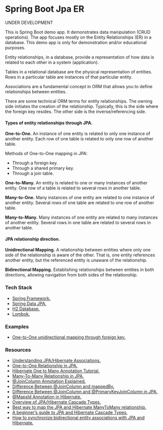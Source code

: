 
# Spring Boot Jpa ER

UNDER DEVELOPMENT

This is Spring Boot demo app. It demonstrates data manipulation (CRUD operations).
The app focuses mostly on the Entity Relationships (ER) in a database. 
This demo app is only for demonstration and/or educational purposes.

Entity relationships, in a database, provide a representation of how data 
is related to each other in a system (application).

Tables in a relational database are the physical representation of entities.
Rows in a particular table are instances of that particular entity.

Associations are a fundamental concept in ORM that allows you to define 
relationships between entities.

There are some technical ORM terms for entity relationships. 
The owning side initiates the creation of the relationship. 
Typically, this is the side where the foreign key resides. 
The other side is the inverse/referencing side.

#### Types of entity relationships through JPA.

**One-to-One.** An instance of one entity is related to only one instance of another 
entity. Each row of one table is related to only one row of another table.

Methods of One-to-One mapping in JPA:
* Through a foreign key.
* Through a shared primary key.
* Through a join table.

**One-to-Many.** An entity is related to one or many instances of another entity. 
One row of a table is related to several rows in another table.

**Many-to-One.** Many instances of one entity are related to one instance of 
another entity. Several rows of one table are related to one row of another table.

**Many-to-Many.** Many instances of one entity are related to many instances of 
another entity. Several rows in one table are related to several rows in another table.


#### JPA relationship direction.

**Unidirectional Mapping.** A relationship between entities where only one side 
of the relationship is aware of the other. That is, one entity references another entity,
but the referenced entity is unaware of the relationship.

**Bidirectional Mapping.** Establishing relationships between entities in both 
directions, allowing navigation from both sides of the relationship.


### Tech Stack
* [Spring Framework.](https://spring.io/)
* [Spring Data JPA.](https://spring.io/projects/spring-data-jpa)
* [H2 Database.](https://www.h2database.com/html/main.html)
* [Lombok.](https://projectlombok.org/)


### Examples
* [One-to-One unidirectional mapping through foreign key.](docs/_01_1_to_1_unidir_fk_jc/README.md)


### Resources
* [Understanding JPA/Hibernate Associations.](https://www.baeldung.com/jpa-hibernate-associations)
* [One-to-One Relationship in JPA.](https://www.baeldung.com/jpa-one-to-one)
* [Hibernate One to Many Annotation Tutorial.](https://www.baeldung.com/hibernate-one-to-many)
* [Many-To-Many Relationship in JPA.](https://www.baeldung.com/jpa-many-to-many)
* [@JoinColumn Annotation Explained.](https://www.baeldung.com/jpa-join-column)
* [Difference Between @JoinColumn and mappedBy.](https://www.baeldung.com/jpa-joincolumn-vs-mappedby)
* [Difference Between @JoinColumn and @PrimaryKeyJoinColumn in JPA.](https://www.baeldung.com/java-jpa-join-vs-primarykeyjoin)
* [@MapsId Annotation in Hibernate.](https://www.baeldung.com/hibernate-mapsid-annotation)
* [Overview of JPA/Hibernate Cascade Types.](https://www.baeldung.com/jpa-cascade-types)
* [Best way to map the JPA and Hibernate ManyToMany relationship.](https://vladmihalcea.com/the-best-way-to-use-the-manytomany-annotation-with-jpa-and-hibernate/)
* [A beginner’s guide to JPA and Hibernate Cascade Types.](https://vladmihalcea.com/a-beginners-guide-to-jpa-and-hibernate-cascade-types/)
* [How to synchronize bidirectional entity associations with JPA and Hibernate.](https://vladmihalcea.com/jpa-hibernate-synchronize-bidirectional-entity-associations/)